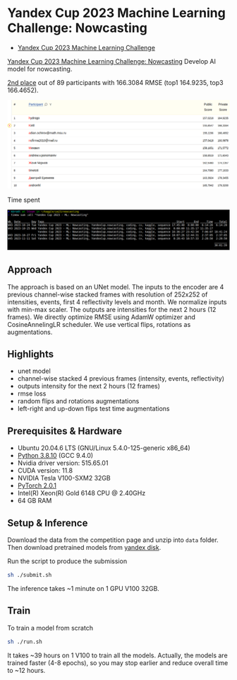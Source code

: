 # Yandex Cup 2023 Machine Learning Challenge: Nowcasting

- [Yandex Cup 2023 Machine Learning Challenge](https://yandex.com/cup/ml/)

[Yandex Cup 2023 Machine Learning Challenge: Nowcasting](https://contest.yandex.com/contest/54252/problems/)
Develop AI model for nowcasting.

[2nd place](https://contest.yandex.com/contest/54252/standings/)
out of 89 participants with 166.3084 RMSE (top1 164.9235, top3 166.4652).

![](./assets/private.png)

Time spent

![](./assets/time_spent.png)

## Approach

The approach is based on an UNet model. The inputs to the encoder are 4
previous channel-wise stacked frames with resolution of 252x252 of intensities,
events, first 4 reflectivity levels and month. We normalize inputs with min-max
scaler. The outputs are intensities for the next 2 hours (12 frames). We
directly optimize RMSE using AdamW optimizer and CosineAnnelingLR scheduler. We
use vertical flips, rotations as augmentations.

## Highlights

- unet model
- channel-wise stacked 4 previous frames (intensity, events, reflectivity)
- outputs intensity for the next 2 hours (12 frames)
- rmse loss
- random flips and rotations augmentations
- left-right and up-down flips test time augmentations

## Prerequisites & Hardware

- Ubuntu 20.04.6 LTS (GNU/Linux 5.4.0-125-generic x86_64)
- [Python 3.8.10](https://www.python.org/) (GCC 9.4.0)
- Nvidia driver version: 515.65.01
- CUDA version: 11.8
- NVIDIA Tesla V100-SXM2 32GB
- [PyTorch 2.0.1](https://pytorch.org/)
- Intel(R) Xeon(R) Gold 6148 CPU @ 2.40GHz
- 64 GB RAM

## Setup & Inference

Download the data from the competition page and unzip into `data` folder. Then
download pretrained models from [yandex disk](https://yadi.sk/d/4BJHVGlpsV5iew).

Run the script to produce the submission

```bash
sh ./submit.sh
```

The inference takes ~1 minute on 1 GPU V100 32GB.

## Train

To train a model from scratch

```bash
sh ./run.sh
```

It takes ~39 hours on 1 V100 to train all the models. Actually, the models are
trained faster (4-8 epochs), so you may stop earlier and reduce overall time to
~12 hours.
